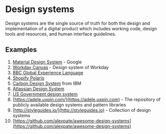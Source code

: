 # Design systems

Design systems are the single source of truth for both the design and implementation of a digital product which includes working code, design tools and resources, and human interface guidelines.\
 

## **Examples**&#x20;

1. [Material Design System](http://material.io/design/introduction) - Google
2. [Workday Canvas](https://design.workday.com) - Design system of Workday
3. [BBC Global Experience Language](https://www.bbc.co.uk/gel/articles/creating-a-design-system-for-bbc)
4. [Shopify Polaris](https://polaris.shopify.com)
5. [Carbon Design System](https://www.carbondesignsystem.com) from IBM
6. [Atlassian Design System](https://atlassian.design)
7. [US Government design system](https://designsystem.digital.gov/whats-new/updates/2019/04/08/introducing-uswds-2-0/)
8. [https://adele.uxpin.com/](https://adele.uxpin.com) - The repository of publicly available design systems and pattern libraries
9. [http://styleguides.io/](http://styleguides.io) - Collection of design systems
10. [https://github.com/alexpate/awesome-design-systems](https://github.com/alexpate/awesome-design-systems)

 
